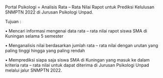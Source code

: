 Portal Psikologi = Analisis Rata – Rata Nilai Rapot untuk Prediksi Kelulusan SNMPTN 2022 di Jurusan Psikologi Unpad.

Tujuan :

•	Mencari informasi mengenai data rata – rata nilai rapot siswa SMA di Kuningan selama 5 semester

•	Menganalisis nilai berdasarkan jumlah rata – rata nilai dengan urutan yang paling tinggi hingga yang paling rendah

•	Memprediksi siapa saja siswa SMA di Kuningan yang masuk ke dalam kriteria rata – rata nilai untuk dapat diterima di Jurusan Psikologi Unpad melalui jalur SNMPTN 2022.
